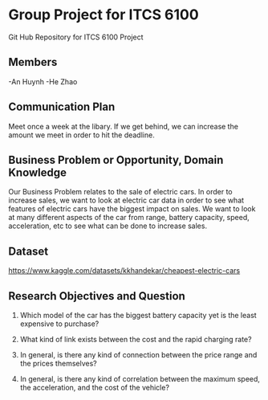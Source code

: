 # Group Project for ITCS 6100
Git Hub Repository for ITCS 6100 Project

## Members
-An Huynh
-He Zhao 

## Communication Plan
Meet once a week at the libary. If we get behind, we can increase the amount we meet in order to hit the deadline.

## Business Problem or Opportunity, Domain Knowledge

Our Business Problem relates to the sale of electric cars. In order to increase sales, we want to look at electric car data in order to see what features of electric cars have the biggest impact on sales. We want to look at many different aspects of the car from range, battery capacity, speed, acceleration, etc to see what can be done to increase sales.

## Dataset 
https://www.kaggle.com/datasets/kkhandekar/cheapest-electric-cars

## Research Objectives and Question
1. Which model of the car has the biggest battery capacity yet is the least expensive to purchase? 

2. What kind of link exists between the cost and the rapid charging rate? 

3. In general, is there any kind of connection between the price range and the prices themselves? 

4. In general, is there any kind of correlation between the maximum speed, the acceleration, and the cost of the vehicle?
